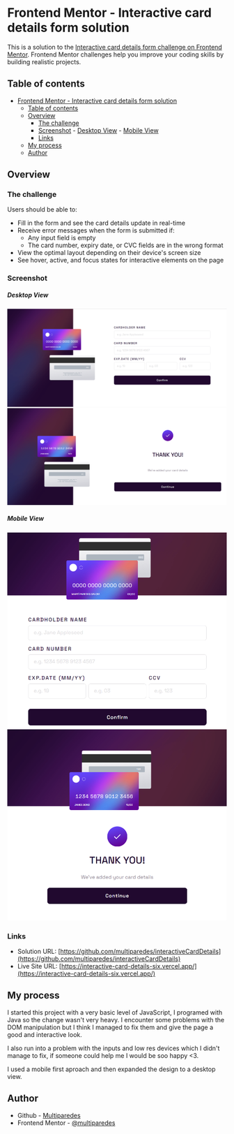 # Frontend Mentor - Interactive card details form solution

This is a solution to the [Interactive card details form challenge on Frontend Mentor](https://www.frontendmentor.io/challenges/interactive-card-details-form-XpS8cKZDWw). Frontend Mentor challenges help you improve your coding skills by building realistic projects. 

## Table of contents

- [Frontend Mentor - Interactive card details form solution](#frontend-mentor---interactive-card-details-form-solution)
    - [Table of contents](#table-of-contents)
    - [Overview](#overview)
        - [The challenge](#the-challenge)
        - [Screenshot](#screenshot)
                - [Desktop View](#desktop-view)
                - [Mobile View](#mobile-view)
        - [Links](#links)
    - [My process](#my-process)
    - [Author](#author)

## Overview

### The challenge

Users should be able to:

- Fill in the form and see the card details update in real-time
- Receive error messages when the form is submitted if:
  - Any input field is empty
  - The card number, expiry date, or CVC fields are in the wrong format
- View the optimal layout depending on their device's screen size
- See hover, active, and focus states for interactive elements on the page

### Screenshot

##### Desktop View

![](./design/my-desktop-view.png)
![](./design/my-desktop-view-accepted.png)

##### Mobile View

![](./design/my-mobileview.png)
![](./design/my-mobile-view-accepted.png)

### Links

- Solution URL: [https://github.com/multiparedes/interactiveCardDetails](https://github.com/multiparedes/interactiveCardDetails)
- Live Site URL: [https://interactive-card-details-six.vercel.app/](https://interactive-card-details-six.vercel.app/)

## My process

I started this project with a very basic level of JavaScript, I programed with Java so the change wasn't very heavy. I encounter some problems with the DOM manipulation but I think I managed to fix them and give the page a good and interactive look.

I also run into a problem with the inputs and low res devices which I didn't manage to fix, if someone could help me I would be soo happy <3.

I used a mobile first aproach and then expanded the design to a desktop view.

## Author

- Github - [Multiparedes](https://github.com/multiparedes)
- Frontend Mentor - [@multiparedes](https://www.frontendmentor.io/profile/multiparedes)